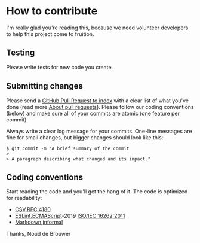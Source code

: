 # How to contribute

I'm really glad you're reading this, because we need volunteer developers to help this project come to fruition.

## Testing

Please write tests for new code you create.

## Submitting changes

Please send a [GitHub Pull Request to index](https://github.com/noud/tag-clout/pull/new/master) with a clear list of what you've done (read more [About pull requests](https://help.github.com/en/github/collaborating-with-issues-and-pull-requests/about-pull-requests)). Please follow our coding conventions (below) and make sure all of your commits are atomic (one feature per commit).

Always write a clear log message for your commits. One-line messages are fine for small changes, but bigger changes should look like this:

    $ git commit -m "A brief summary of the commit
    > 
    > A paragraph describing what changed and its impact."

## Coding conventions

Start reading the code and you'll get the hang of it. The code is optimized for readability:

  * [CSV](https://en.wikipedia.org/wiki/Comma-separated_values),[RFC 4180](https://tools.ietf.org/html/rfc4180)
  * [ESLint](https://eslint.org),[ECMAScript](http://ecma-international.org/ecma-262/10.0)-2019 [ISO/IEC 16262:2011](https://www.iso.org/standard/55755.html)
  * [Markdown](https://daringfireball.net/projects/markdown),[informal](https://daringfireball.net/projects/markdown/syntax)

Thanks,
Noud de Brouwer